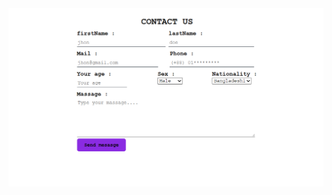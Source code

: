 <img src="https://github.com/porashor/webApi/blob/master/formApi/Screenshot%202024-01-02%20135044.png">
